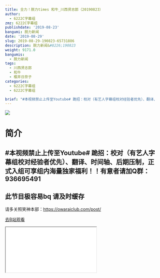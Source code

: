 ```yaml
---
title: 全力！脱力times 和牛_川西贤志郎（20190823）
author:
  - 6222C字幕组
zmz: 6222C字幕组
publishdate: '2019-08-23'
bangumi: 脱力新闻
date: '2019-08-29'
slug: 2019-08-29-190823-65731886
description: 脱力新闻&#8226;190823
weight: 9171.0
bangumis:
  - 脱力新闻
tags:
  - 川西贤志郎
  - 和牛
  - 樱井日奈子
categories:
  - 6222C字幕组
  - 6222C字幕组

brief: "#本视频禁止上传至Youtube# 跪招：校对（有艺人字幕组校对经验者优先）、翻译、时间轴、后期压制，正式入组可享组内海量独家福利！！有意者请加Q群：936695491 ---------------------- 此节目极容易bq 请及时缓存 ----------------------- 请多关照笑神本部：https://owaraiclub.com/post/"
---
```

![](https://raw.githubusercontent.com/tcgriffith/owaraisite/master/static/tmpimg/107edd0e8d26dcb87a9d09413721affaf97e5700.jpg.480.jpg)
# 简介  
#本视频禁止上传至Youtube#
跪招：校对（有艺人字幕组校对经验者优先）、翻译、时间轴、后期压制，正式入组可享组内海量独家福利！！有意者请加Q群：936695491
----------------------
此节目极容易bq 请及时缓存
-----------------------
请多关照笑神本部：https://owaraiclub.com/post/  

[去B站观看](https://www.bilibili.com/video/av65731886/)
<div class ="resp-container"><iframe class="testiframe" src="//player.bilibili.com/player.html?aid=65731886"", scrolling="no", allowfullscreen="true" > </iframe></div> 
